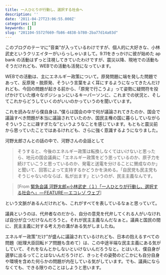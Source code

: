 ```yaml
---
title: 一人ひとりが行動し、選択する社会へ
description: ''
date: '2011-04-27T23:06:55.000Z'
categories: []
keywords: []
slug: "201104-5572f669-fb86-4838-b780-2ba77d14a03d"
---
```

このブログのテーマに”音楽”が入っているわけですが、個人的に大好きな、小林武史というクリエイターがいらっしゃいまして。9.11をきっかけに彼が始めた ap bank の活動はずっと注視してきていたわけですが、震災以降、現地での活動もそうだけれども、WEBでの活動も活発になっています。

WEBでの活動は、主にエネルギー政策について。原発問題に端を発した問題であって、反原発・脱原発、そういう言葉をよく耳にするようになってきたんだけれども、今回の問題が起きる前から、「原発で行こうよ」って姿勢に疑問符を投げかけていた様々なポジションにいるキーパーソンに、これまでの状況と、そしてこれからどうしていくのがいいのかっていうのを聞いています。

これを読みながら僕自身は、”僕らは国会の中で何が議論されてきたのか、国会で議論すべき問題が本当に議論されていたのか、国民主権の国に暮らしていながらそういうことに疎すぎたな”というようなことを感じています。もともと震災前から思っていたことではあるけれども、さらに強く意識するようになりました。

河野太郎さんとの話の中で、河野さんの会話として

> そうすると、今後のエネルギー政策は転換しなくてはいけないと思ったら、地元の国会議員に「エネルギー政策をどう思っているのか、原子力を続けていこうと思っているのか、発電と送電を分けることに賛成なのか」と聞いて、回答によって支持するかどうかを決める。「自民党も民主党もそうじゃないのならば、私が出ます」というのが、民主主義なんです。

> \[From [緊急会議 河野太郎×小林武史（１）「一人ひとりが行動し、選択する社会へ」 — FEATURE — エコレゾ ウェブ](http://www.eco-reso.jp/feature/love_checkenergy/20110421_5030.php#005030)\]

という文脈があるんだけれども、これがすべてを表しているなぁと思っていて。

議員というのは、代弁者なのだから、自分の意見を代弁してくれる人がいなければ自分が立つだけなんだろうと。それが民主主義なんだなぁと。議員と国民の間に、民主主義に対する考え方の溝がある気がしましたね。

エネルギー政策”だけ”が盛んに議論されているけれども、日本の抱えるすべての問題（総理大臣回転ドア問題も含めて）は、この中途半端な民主主義にある気がしていて、それをなんとかしないといけないんだろうなと。とはいえ、僕自身が選挙に出るってことはないんだろうけど、きっとその姿勢のどこかにも自分自身や環境を含めた何らかの問題が内在している気がしています。でも、議員にならなくても、できる限りのことはしようと思います。